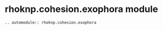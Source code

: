 # rhoknp.cohesion.exophora module

```{eval-rst}
.. automodule:: rhoknp.cohesion.exophora
```

```{toctree}

```
